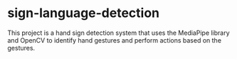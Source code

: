 # sign-language-detection


This project is a hand sign detection system that uses the MediaPipe library and OpenCV to identify hand gestures and perform actions based on the gestures.
